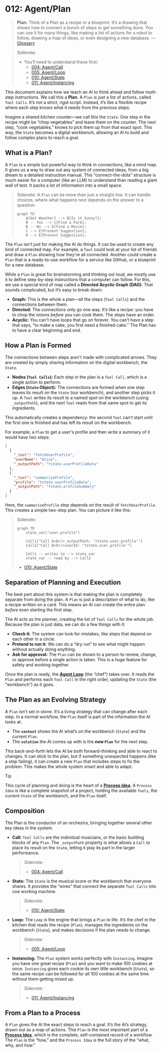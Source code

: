 # 012: Agent/Plan

> **Plan:** Think of a Plan as a recipe or a blueprint. It’s a drawing that shows how to connect a bunch of steps to get something done. You can use it for many things, like making a list of actions for a robot to follow, drawing a map of ideas, or even designing a new database. — [Glossary](./000_glossary.md)

> Sidenote:
> - You'll need to understand these first:
>   - [004: Agent/Call](./004_agent_call.md)
>   - [005: Agent/Loop](./005_agent_loop.md)
>   - [010: Agent/State](./010_agent_state.md)
>   - [011: Agent/Instancing](./011_agent_instancing.md)

This document explains how we teach an AI to think ahead and follow multi-step instructions. We call this a **Plan**. A `Plan` is just a list of actions, called `Tool Calls`. It’s not a strict, rigid script. Instead, it’s like a flexible recipe where each step knows what it needs from the previous steps.

Imagine a shared kitchen counter—we call this the `State`. One step in the recipe might be “chop vegetables” and leave them on the counter. The next step, “cook vegetables,” knows to pick them up from that exact spot. This way, the `State` becomes a digital workbench, allowing an AI to build and follow complex plans to reach a goal.

## What is a Plan?

A `Plan` is a simple but powerful way to think in connections, like a mind map. It gives us a way to draw out any system of connected ideas, from a big dream to a detailed instruction manual. This “connect-the-dots” structure is much easier for a computer (like an LLM) to understand than reading a giant wall of text. It packs a lot of information into a small space.

> Sidenote:
> A `Plan` can be more than just a straight line. It can handle choices, where what happens next depends on the answer to a question:
>
> ```mermaid
> graph TD
>     A[Get Weather] --> B{Is it Sunny?};
>     B -- Yes --> C[Find a Park];
>     B -- No --> D[Find a Movie];
>     C --> E[Present Suggestion];
>     D --> E[Present Suggestion];
> ```

The `Plan` isn't just for making the AI do things. It can be used to create any kind of connected map. For example, a `Tool` could look at your list of friends and draw a `Plan` showing how they're all connected. Another could create a `Plan` that is a ready-to-use workflow for a service like GitHub, or a blueprint for a new database.

While a `Plan` is great for brainstorming and thinking out loud, we mostly use it to define step-by-step instructions that a computer can follow. For this, we use a special kind of map called a **Directed Acyclic Graph (DAG)**. That sounds complicated, but it’s easy to break down:

- **Graph:** This is the whole a plan—all the steps (`Tool Calls`) and the connections between them.
- **Directed:** The connections only go one way. It’s like a recipe: you have to chop the onions *before* you can cook them. The steps have an order.
- **Acyclic:** You can't have loops that go on forever. You can’t have a step that says, “to make a cake, you first need a finished cake.” The Plan has to have a clear beginning and end.

## How a Plan is Formed

The connections between steps aren't made with complicated arrows. They are created by simply sharing information on the digital workbench, the `State`.

- **Nodes (`Tool Calls`):** Each step in the plan is a `Tool Call`, which is a single action to perform.
- **Edges (`State` Object):** The connections are formed when one step leaves its result on the `State` (our workbench), and another step picks it up. A `Tool` writes its result to a named spot on the workbench (using `_outputPath`), and the next `Tool` reads from that same spot to get its ingredients.

This automatically creates a dependency: the second `Tool` can't start until the first one is finished and has left its result on the workbench.

For example, a `Plan` to get a user's profile and then write a summary of it would have two steps:

```json
[
  {
    "_tool": "fetchUserProfile",
    "userName": "Alice",
    "_outputPath": "†state.userProfileData"
  },
  {
    "_tool": "summarizeProfile",
    "profile": "†state.userProfileData",
    "_outputPath": "†state.profileSummary"
  }
]
```

Here, the `summarizeProfile` step depends on the result of `fetchUserProfile`. This creates a simple two-step plan. You can picture it like this:

> Sidenote:
> ```mermaid
> graph TD
>     state_var("user.profile")
>
>     Call1["Call A<br/>_outputPath: '†state.user.profile'"]
>     Call2["Call B<br/>userId: '†state.user.profile'"]
>
>     Call1 -- writes to --> state_var
>     state_var -- read by --> Call2
> ```
>
> - [010: Agent/State](./010_agent_state.md)

## Separation of Planning and Execution

The best part about this system is that making the plan is completely separate from doing the plan. A `Plan` is just a description of what to do, like a recipe written on a card. This means an AI can create the entire plan *before* even starting the first step.

The AI acts as the planner, creating the list of `Tool Calls` for the whole job. Because the plan is just data, we can do a few things with it:

- **Check it:** The system can look for mistakes, like steps that depend on each other in a circle.
- **Pretend to run it:** We can do a “dry run” to see what might happen without actually doing anything.
- **Ask for approval:** The `Plan` can be shown to a person to review, change, or approve before a single action is taken. This is a huge feature for safety and working together.

Once the plan is ready, the **[Agent Loop](./005_agent_loop.md)** (the “chef”) takes over. It reads the `Plan` and performs each `Tool Call` in the right order, updating the `State` (the “workbench”) as it goes.

## The Plan as an Evolving Strategy

A `Plan` isn't set in stone. It’s a living strategy that can change after each step. In a normal workflow, the `Plan` itself is part of the information the AI looks at.

- The **`context`** shows the AI what’s on the workbench (`State`) and the current `Plan`.
- The **`solution`** the AI comes up with is the **new `Plan`** for the next step.

This back-and-forth lets the AI be both forward-thinking and able to react to changes. It can stick to the plan, but if something unexpected happens (like a step failing), it can create a new `Plan` that includes steps to fix the problem. This makes the whole system smart and able to adapt.

> [!TIP]
> This cycle of planning and doing is the heart of a **[Process Idea](./203_idea_process.md)**. A `Process Idea` is like a complete snapshot of a project, holding the available `Tools`, the current `State` of the workbench, and the `Plan` itself.

## Composition

The Plan is the conductor of an orchestra, bringing together several other key ideas in the system.

- **Call:** `Tool Calls` are the individual musicians, or the basic building blocks of any `Plan`. The `_outputPath` property is what allows a `Call` to place its result on the `State`, letting it play its part in the larger performance.

  > Sidenote:
  > - [004: Agent/Call](./004_agent_call.md)

- **State:** The `State` is the musical score or the workbench that everyone shares. It provides the “wires” that connect the separate `Tool Calls` into one working machine.

  > Sidenote:
  > - [010: Agent/State](./010_agent_state.md)

- **Loop:** The `Loop` is the engine that brings a `Plan` to life. It’s the chef in the kitchen that reads the recipe (`Plan`), manages the ingredients on the workbench (`State`), and makes decisions if the plan needs to change.

  > Sidenote:
  > - [005: Agent/Loop](./005_agent_loop.md)

- **Instancing:** The `Plan` system works perfectly with `Instancing`. Imagine you have one great recipe (`Plan`) and you want to make 100 cookies at once. `Instancing` gives each cookie its own little workbench (`State`), so the same recipe can be followed for all 100 cookies at the same time without them getting mixed up.

  > Sidenote:
  > - [011: Agent/Instancing](./011_agent_instancing.md)

## From a Plan to a Process

A `Plan` gives the AI the exact steps to reach a goal. It’s the AI’s strategy, drawn out as a map of actions. This `Plan` is the most important part of a **[Process Idea](./203_idea_process.md)**, which is the complete, self-contained record of a workflow. The `Plan` is the “how,” and the `Process Idea` is the full story of the “what, why, and how.”
